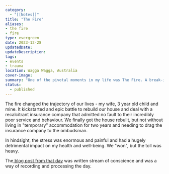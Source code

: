 ```yaml
---
category:
  - "[[Notes]]"
title: "The Fire"
aliases: 
- the fire
- fire
type: evergreen
date: 2023-12-28
updatedDate:
updateDescription: 
tags: 
- events
- trauma
location: Wagga Wagga, Australia
cover-image: 
summary: "One of the pivotal moments in my life was The Fire. A break-in that then turned into a house fire to cover their tracks and destroyed all of our worldly possessions." 
status:
  - published
---
```


The fire changed the trajectory of our lives - my wife, 3 year old child and mine. It kickstarted and epic battle to rebuild our house and deal with a recalcitrant insurance company that admitted no fault to their incredibly poor service and behaviour. We finally got the house rebuilt, but not without living in "temporary" accommodation for two years and needing to drag the insurance company to the ombudsman. 

In hindsight, the stress was enormous and painful and had a hugely detrimental impact on my health and well-being. We "won", but the toll was heavy. 

The[ blog post from that day](https://timklapdor.wordpress.com/2015/09/25/the-fire/) was written stream of conscience and was a way of recording and processing the day. 